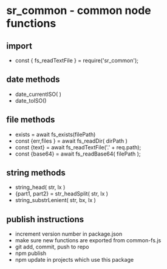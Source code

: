 # sr_common - common node functions

## import
* const { fs_readTextFile } = require('sr_common');

## date methods
* date_currentISO( )
* date_toISO() 

## file methods
* exists = await fs_exists(filePath) 
* const {err,files } = await fs_readDir( dirPath )
* const {text} = await fs_readTextFile('.' + req.path);
* const {base64} = await fs_readBase64( filePath );

## string methods
* string_head( str, lx )
* {part1, part2} = str_headSplit( str, lx )
* string_substrLenient( str, bx, lx )

## publish instructions
* increment version number in package.json
* make sure new functions are exported from common-fs.js
* git add, commit, push to repo
* npm publish
* npm update in projects which use this package

